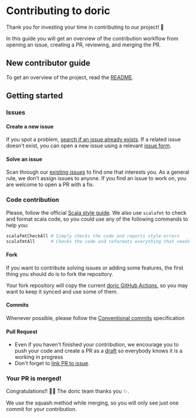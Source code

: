 # Contributing to doric

Thank you for investing your time in contributing to our project! 🎊

In this guide you will get an overview of the contribution workflow
from opening an issue, creating a PR, reviewing, and merging the PR.

## New contributor guide

To get an overview of the project, read the [README](README.md).

## Getting started

### Issues

#### Create a new issue

If you spot a problem, [search if an issue already exists](https://github.com/hablapps/doric/issues).
If a related issue doesn't exist, you can open a new issue using a relevant [issue form](https://github.com/hablapps/doric/issues/new/choose).

#### Solve an issue

Scan through our [existing issues](https://github.com/github/docs/issues)
to find one that interests you. As a general rule, we don’t assign issues to anyone.
If you find an issue to work on, you are welcome to open a PR with a fix.

### Code contribution

Please, follow the official [Scala style guide](http://docs.scala-lang.org/style/).
We also use `scalafmt` to check and format scala code, so you could use
any of the following commands to help you:

```bash
scalafmtCheckAll # Simply checks the code and reports style errors
scalafmtAll      # Checks the code and reformats everything that needs formatting
```

#### Fork

If you want to contribute solving issues or adding some features, the first thing
you should do is to fork the repository.

Your fork repository will copy the current [doric GitHub Actions](https://github.com/hablapps/doric/actions),
so you may want to keep it synced and use some of them.

#### Commits

Whenever possible, please follow the [Conventional commits](https://www.conventionalcommits.org/en/v1.0.0/) specification

#### Pull Request

- Even if you haven't finished your contribution, 
we encourage you to push your code and create a PR as a
[draft](https://docs.github.com/en/pull-requests/collaborating-with-pull-requests/proposing-changes-to-your-work-with-pull-requests/about-pull-requests#draft-pull-requests)
so everybody knows it is a working in progress
- Don't forget to [link PR to issue](https://docs.github.com/en/issues/tracking-your-work-with-issues/linking-a-pull-request-to-an-issue).

### Your PR is merged!

Congratulations!! 🎉🎉 The doric team thanks you ✨.

We use the squash method while merging, so you will only see just one commit for your contribution.
